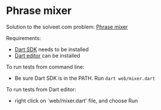 Phrase mixer
============

Solution to the solveet.com problem: 
[Phrase mixer](http://www.solveet.com/exercises/Mezclador-de-frases/305)

Requirements:

- [Dart SDK](https://www.dartlang.org) needs to be installed
- [Dart editor](https://www.dartlang.org) can be installed

To run tests from command line:

- Be sure Dart SDK is in the PATH. Run `dart web/mixer.dart`

To run tests from Dart editor:

- right click on `web/mixer.dart' file, and choose Run

